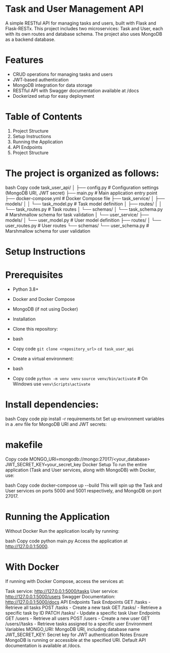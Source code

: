 # Task and User Management API
A simple RESTful API for managing tasks and users, built with Flask and Flask-RESTx. This project includes two microservices: Task and User, each with its own routes and database schema. The project also uses MongoDB as a backend database.

# Features
- CRUD operations for managing tasks and users
- JWT-based authentication
- MongoDB integration for data storage
- RESTful API with Swagger documentation available at /docs
- Dockerized setup for easy deployment
# Table of Contents
1. Project Structure
2. Setup Instructions
3. Running the Application
4. API Endpoints
5. Project Structure

# The project is organized as follows:

bash
Copy code
task_user_api/
│
├── config.py                 # Configuration settings (MongoDB URI, JWT secret)
├── main.py                   # Main application entry point
├── docker-compose.yml        # Docker Compose file
├── task_service/
│   ├── models/
│   │   └── task_model.py     # Task model definition
│   ├── routes/
│   │   └── task_routes.py    # Task routes
│   └── schemas/
│       └── task_schema.py    # Marshmallow schema for task validation
│
└── user_service/
    ├── models/
    │   └── user_model.py     # User model definition
    ├── routes/
    │   └── user_routes.py    # User routes
    └── schemas/
        └── user_schema.py    # Marshmallow schema for user validation
# Setup Instructions
# Prerequisites
- Python 3.8+
- Docker and Docker Compose
- MongoDB (if not using Docker)
- Installation
- Clone this repository:

- bash
- Copy code
`git clone <repository_url>`
 `cd task_user_api `
- Create a virtual environment:

- bash
- Copy code
`python -m venv venv`
 `source venv/bin/activate`  # On Windows use `venv\Scripts\activate`
# Install dependencies:

bash
Copy code
pip install -r requirements.txt
Set up environment variables in a .env file for MongoDB URI and JWT secrets:

# makefile
Copy code
MONGO_URI=mongodb://mongo:27017/<your_database>
JWT_SECRET_KEY=your_secret_key
Docker Setup
To run the entire application (Task and User services, along with MongoDB) with Docker, use:

bash
Copy code
docker-compose up --build
This will spin up the Task and User services on ports 5000 and 5001 respectively, and MongoDB on port 27017.

# Running the Application
Without Docker
Run the application locally by running:

bash
Copy code
python main.py
Access the application at http://127.0.0.1:5000.

# With Docker
If running with Docker Compose, access the services at:

Task service: http://127.0.0.1:5000/tasks
User service: http://127.0.0.1:5000/users
Swagger Documentation: http://127.0.0.1:5000/docs
API Endpoints
Task Endpoints
GET /tasks - Retrieve all tasks
POST /tasks - Create a new task
GET /tasks/<id> - Retrieve a specific task by ID
PATCH /tasks/<id> - Update a specific task
User Endpoints
GET /users - Retrieve all users
POST /users - Create a new user
GET /users/<id>/tasks - Retrieve tasks assigned to a specific user
Environment Variables
MONGO_URI: MongoDB URI, including database name
JWT_SECRET_KEY: Secret key for JWT authentication
Notes
Ensure MongoDB is running or accessible at the specified URI.
Default API documentation is available at /docs.
